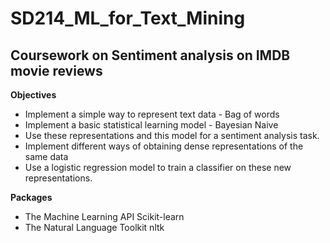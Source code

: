 # SD214_ML_for_Text_Mining

## Coursework on Sentiment analysis on IMDB movie reviews

**Objectives**

* Implement a simple way to represent text data - Bag of words
* Implement a basic statistical learning model - Bayesian Naive
* Use these representations and this model for a sentiment analysis task.
* Implement different ways of obtaining dense representations of the same data
* Use a logistic regression model to train a classifier on these new representations.

**Packages**

* The Machine Learning API Scikit-learn
* The Natural Language Toolkit nltk
